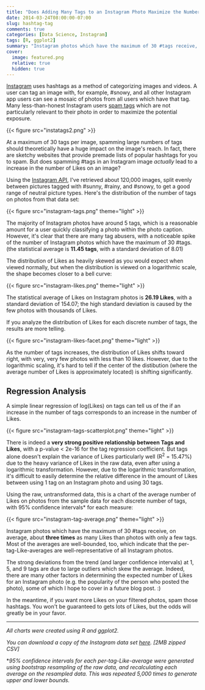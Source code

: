```yaml
---
title: "Does Adding Many Tags to an Instagram Photo Maximize the Number of Likes?"
date: 2014-03-24T08:00:00-07:00
slug: hashtag-tag
comments: true
categories: [Data Science, Instagram]
tags: [R, ggplot2]
summary: "Instagram photos which have the maximum of 30 #tags receive, on average, about three times as many Likes than photos with only a few tags."
cover:
  image: featured.png
  relative: true
  hidden: true
---
```


[Instagram](http://instagram.com/) uses hashtags as a method of categorizing images and videos. A user can tag an image with, for example, #snowy, and all other Instagram app users can see a mosaic of photos from all users which have that tag. Many less-than-honest Instagram users [spam tags](http://instagram.com/p/l5J7iXQGX6/) which are not particularly relevant to their photo in order to maximize the potential exposure.

{{< figure src="instatags2.png" >}}

At a maximum of 30 tags per image, spamming large numbers of tags should theoretically have a huge impact on the image's reach. In fact, there are sketchy websites that provide premade lists of popular hashtags for you to spam. But does spamming #tags in an Instagram image _actually_ lead to a increase in the number of Likes on an image?

Using the [Instagram API](http://instagram.com/developer/), I've retrieved about 120,000 images, split evenly between pictures tagged with #sunny, #rainy, and #snowy, to get a good range of neutral picture types. Here's the distribution of the number of tags on photos from that data set:

{{< figure src="instagram-tags.png" theme="light" >}}

The majority of Instagram photos have around 5 tags, which is a reasonable amount for a user quickly classifying a photo within the photo caption. However, it's clear that there are many tag abusers, with a noticeable spike of the number of Instagram photos which have the maximum of 30 #tags. (the statistical average is **11.45 tags**, with a standard deviation of 8.01)

The distribution of Likes as heavily skewed as you would expect when viewed normally, but when the distribution is viewed on a logarithmic scale, the shape becomes closer to a bell curve:

{{< figure src="instagram-likes.png" theme="light" >}}

The statistical average of Likes on Instagram photos is **26.19 Likes**, with a standard deviation of 154.07; the high standard deviation is caused by the few photos with thousands of Likes.

If you analyze the distribution of Likes for each discrete number of tags, the results are more telling.

{{< figure src="instagram-likes-facet.png" theme="light" >}}

As the number of tags increases, the distribution of Likes shifts toward right, with very, very few photos with less than 10 likes. However, due to the logarithmic scaling, it's hard to tell if the center of the distibution (where the average number of Likes is approximately located) is shifting significantly.

## Regression Analysis

A simple linear regression of log(Likes) on tags can tell us of the if an increase in the number of tags corresponds to an increase in the number of Likes.

{{< figure src="instagram-tags-scatterplot.png" theme="light" >}}

There is indeed a **very strong positive relationship between Tags and Likes**, with a p-value < 2e-16 for the tag regression coefficient. But tags alone doesn't explain the variance of Likes particularly well (R<sup>2</sup> = 15.47%) due to the heavy variance of Likes in the raw data, even after using a logarithmic transformation. However, due to the logarithmic transformation, it's difficult to easily determine the relative difference in the amount of Likes between using 1 tag on an Instagram photo and using 30 tags.

Using the raw, untransformed data, this is a chart of the average number of Likes on photos from the sample data for each discrete number of tags, with 95% confidence intervals\* for each measure:

{{< figure src="instagram-tag-average.png" theme="light" >}}

Instagram photos which have the maximum of 30 #tags receive, on average, about **three times** as many Likes than photos with only a few tags. Most of the averages are well-bounded, too, which indicate that the per-tag-Like-averages are well-representative of all Instagram photos.

The strong deviations from the trend (and larger confidence intervals) at 1, 5, and 9 tags are due to large outliers which skew the average. Indeed, there are many other factors in determining the expected number of Likes for an Instagram photo (e.g. the popularity of the person who posted the photo), some of which I hope to cover in a future blog post. :)

In the meantime, if you want more Likes on your filtered photos, spam those hashtags. You won't be guaranteed to gets lots of Likes, but the odds will greatly be in your favor.

---

_All charts were created using R and ggplot2._

_You can download a copy of the Instagram data set [here](https://www.dropbox.com/s/zpyv6p6yskdy43j/instagram-data-analysis.csv.zip). [2MB zipped CSV]_

\*_95% confidence intervals for each per-tag-Like-average were generated using bootstrap resampling of the raw data, and recalculating each average on the resampled data. This was repeated 5,000 times to generate upper and lower bounds._
